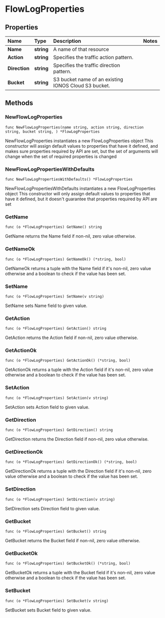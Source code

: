 # FlowLogProperties

## Properties

| Name | Type | Description | Notes |
| :--- | :--- | :--- | :--- |
| **Name** | **string** | A name of that resource |  |
| **Action** | **string** | Specifies the traffic action pattern. |  |
| **Direction** | **string** | Specifies the traffic direction pattern. |  |
| **Bucket** | **string** | S3 bucket name of an existing IONOS Cloud S3 bucket. |  |

## Methods

### NewFlowLogProperties

`func NewFlowLogProperties(name string, action string, direction string, bucket string, ) *FlowLogProperties`

NewFlowLogProperties instantiates a new FlowLogProperties object This constructor will assign default values to properties that have it defined, and makes sure properties required by API are set, but the set of arguments will change when the set of required properties is changed

### NewFlowLogPropertiesWithDefaults

`func NewFlowLogPropertiesWithDefaults() *FlowLogProperties`

NewFlowLogPropertiesWithDefaults instantiates a new FlowLogProperties object This constructor will only assign default values to properties that have it defined, but it doesn't guarantee that properties required by API are set

### GetName

`func (o *FlowLogProperties) GetName() string`

GetName returns the Name field if non-nil, zero value otherwise.

### GetNameOk

`func (o *FlowLogProperties) GetNameOk() (*string, bool)`

GetNameOk returns a tuple with the Name field if it's non-nil, zero value otherwise and a boolean to check if the value has been set.

### SetName

`func (o *FlowLogProperties) SetName(v string)`

SetName sets Name field to given value.

### GetAction

`func (o *FlowLogProperties) GetAction() string`

GetAction returns the Action field if non-nil, zero value otherwise.

### GetActionOk

`func (o *FlowLogProperties) GetActionOk() (*string, bool)`

GetActionOk returns a tuple with the Action field if it's non-nil, zero value otherwise and a boolean to check if the value has been set.

### SetAction

`func (o *FlowLogProperties) SetAction(v string)`

SetAction sets Action field to given value.

### GetDirection

`func (o *FlowLogProperties) GetDirection() string`

GetDirection returns the Direction field if non-nil, zero value otherwise.

### GetDirectionOk

`func (o *FlowLogProperties) GetDirectionOk() (*string, bool)`

GetDirectionOk returns a tuple with the Direction field if it's non-nil, zero value otherwise and a boolean to check if the value has been set.

### SetDirection

`func (o *FlowLogProperties) SetDirection(v string)`

SetDirection sets Direction field to given value.

### GetBucket

`func (o *FlowLogProperties) GetBucket() string`

GetBucket returns the Bucket field if non-nil, zero value otherwise.

### GetBucketOk

`func (o *FlowLogProperties) GetBucketOk() (*string, bool)`

GetBucketOk returns a tuple with the Bucket field if it's non-nil, zero value otherwise and a boolean to check if the value has been set.

### SetBucket

`func (o *FlowLogProperties) SetBucket(v string)`

SetBucket sets Bucket field to given value.

